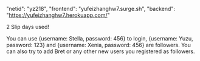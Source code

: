 "netid": "yz218",
"frontend": "yufeizhanghw7.surge.sh",
"backend": "https://yufeizhanghw7.herokuapp.com/"

2 Slip days used!

You can use {username: Stella, password: 456} to login,  {username: Yuzu, password: 123} and {username: Xenia, password: 456} are followers. You can also try to add Bret or any other new users you registered as followers.
